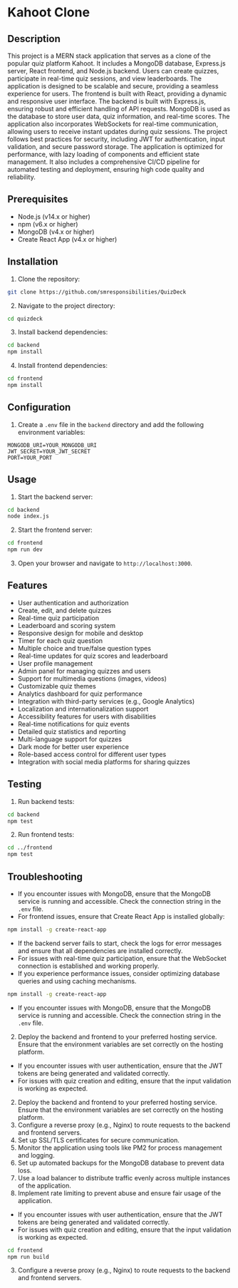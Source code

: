 # Kahoot Clone

## Description

This project is a MERN stack application that serves as a clone of the popular quiz platform Kahoot. It includes a MongoDB database, Express.js server, React frontend, and Node.js backend. Users can create quizzes, participate in real-time quiz sessions, and view leaderboards. The application is designed to be scalable and secure, providing a seamless experience for users. The frontend is built with React, providing a dynamic and responsive user interface. The backend is built with Express.js, ensuring robust and efficient handling of API requests. MongoDB is used as the database to store user data, quiz information, and real-time scores. The application also incorporates WebSockets for real-time communication, allowing users to receive instant updates during quiz sessions. The project follows best practices for security, including JWT for authentication, input validation, and secure password storage. The application is optimized for performance, with lazy loading of components and efficient state management. It also includes a comprehensive CI/CD pipeline for automated testing and deployment, ensuring high code quality and reliability.

## Prerequisites

- Node.js (v14.x or higher)
- npm (v6.x or higher)
- MongoDB (v4.x or higher)
- Create React App (v4.x or higher)

## Installation

1. Clone the repository:

```bash
git clone https://github.com/smresponsibilities/QuizDeck
```

2. Navigate to the project directory:

```bash
cd quizdeck
```

3. Install backend dependencies:

```bash
cd backend
npm install
```

4. Install frontend dependencies:

```bash
cd frontend
npm install
```

## Configuration

1. Create a `.env` file in the `backend` directory and add the following environment variables:

```env
MONGODB_URI=YOUR_MONGODB_URI
JWT_SECRET=YOUR_JWT_SECRET
PORT=YOUR_PORT
```

## Usage

1. Start the backend server:

```bash
cd backend
node index.js
```

2. Start the frontend server:

```bash
cd frontend
npm run dev
```

3. Open your browser and navigate to `http://localhost:3000`.

## Features

- User authentication and authorization
- Create, edit, and delete quizzes
- Real-time quiz participation
- Leaderboard and scoring system
- Responsive design for mobile and desktop
- Timer for each quiz question
- Multiple choice and true/false question types
- Real-time updates for quiz scores and leaderboard
- User profile management
- Admin panel for managing quizzes and users
- Support for multimedia questions (images, videos)
- Customizable quiz themes
- Analytics dashboard for quiz performance
- Integration with third-party services (e.g., Google Analytics)
- Localization and internationalization support
- Accessibility features for users with disabilities
- Real-time notifications for quiz events
- Detailed quiz statistics and reporting
- Multi-language support for quizzes
- Dark mode for better user experience
- Role-based access control for different user types
- Integration with social media platforms for sharing quizzes

## Testing

1. Run backend tests:

```bash
cd backend
npm test
```

2. Run frontend tests:

```bash
cd ../frontend
npm test
```

## Troubleshooting

- If you encounter issues with MongoDB, ensure that the MongoDB service is running and accessible. Check the connection string in the `.env` file.
- For frontend issues, ensure that Create React App is installed globally:

```bash
npm install -g create-react-app
```

- If the backend server fails to start, check the logs for error messages and ensure that all dependencies are installed correctly.
- For issues with real-time quiz participation, ensure that the WebSocket connection is established and working properly.
- If you experience performance issues, consider optimizing database queries and using caching mechanisms.

```bash
npm install -g create-react-app
```

- If you encounter issues with MongoDB, ensure that the MongoDB service is running and accessible. Check the connection string in the `.env` file.

2. Deploy the backend and frontend to your preferred hosting service. Ensure that the environment variables are set correctly on the hosting platform.

- If you encounter issues with user authentication, ensure that the JWT tokens are being generated and validated correctly.
- For issues with quiz creation and editing, ensure that the input validation is working as expected.

2. Deploy the backend and frontend to your preferred hosting service. Ensure that the environment variables are set correctly on the hosting platform.
3. Configure a reverse proxy (e.g., Nginx) to route requests to the backend and frontend servers.
4. Set up SSL/TLS certificates for secure communication.
5. Monitor the application using tools like PM2 for process management and logging.
6. Set up automated backups for the MongoDB database to prevent data loss.
7. Use a load balancer to distribute traffic evenly across multiple instances of the application.
8. Implement rate limiting to prevent abuse and ensure fair usage of the application.

- If you encounter issues with user authentication, ensure that the JWT tokens are being generated and validated correctly.
- For issues with quiz creation and editing, ensure that the input validation is working as expected.

```bash
cd frontend
npm run build
```

3. Configure a reverse proxy (e.g., Nginx) to route requests to the backend and frontend servers.